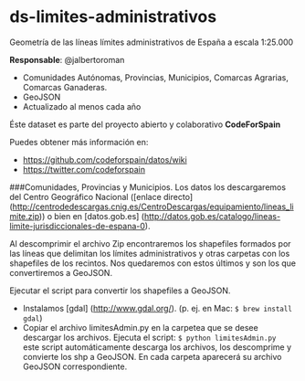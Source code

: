 # ds-limites-administrativos
Geometría de las líneas límites administrativos de España a escala 1:25.000

**Responsable**: @jalbertoroman
- Comunidades Autónomas, Provincias, Municipios, Comarcas Agrarias, Comarcas Ganaderas.
- GeoJSON
- Actualizado al menos cada año

Éste dataset es parte del proyecto abierto y colaborativo **CodeForSpain**

Puedes obtener más información en:

 + https://github.com/codeforspain/datos/wiki
 + https://twitter.com/codeforspain
 

###Comunidades, Provincias y Municipios.
 Los datos los descargaremos del Centro Geográfico Nacional ([enlace directo] (http://centrodedescargas.cnig.es/CentroDescargas/equipamiento/lineas_limite.zip))
 o bien en [datos.gob.es] (http://datos.gob.es/catalogo/lineas-limite-jurisdiccionales-de-espana-0).
 
 Al descomprimir el archivo Zip encontraremos los shapefiles formados por las líneas que delimitan los límites administrativos y otras carpetas con los shapefiles de los recintos. Nos quedaremos con estos últimos y son los que convertiremos a GeoJSON. 
 
 Ejecutar el script para convertir los shapefiles a GeoJSON.
   + Instalamos [gdal] (http://www.gdal.org/). (p. ej. en Mac: `$ brew install gdal`)
   + Copiar el archivo limitesAdmin.py en la carpetea que se desee descargar los archivos. Ejecuta el script: `$ python limitesAdmin.py ` este script automáticamente descarga los archivos, los descomprime y convierte los shp a GeoJSON. En cada carpeta aparecerá su archivo GeoJSON correspondiente.

